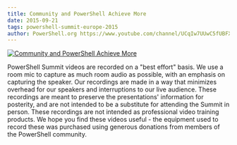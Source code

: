 ```yaml
---
title: Community and PowerShell Achieve More
date: 2015-09-21
tags: powershell-summit-europe-2015
author: PowerShell.org https://www.youtube.com/channel/UCqIw7UUwC5fUBFXYX68aMrQ
---
```


[![Community and PowerShell Achieve More](https://i3.ytimg.com/vi/vOqVasBQZdA/hqdefault.jpg "Community and PowerShell Achieve More")](https://www.youtube.com/watch?v=vOqVasBQZdA)

PowerShell Summit videos are recorded on a "best effort" basis. We use a room mic to capture as much room audio as possible, with an emphasis on capturing the speaker. Our recordings are made in a way that minimizes overhead for our speakers and interruptions to our live audience. These recordings are meant to preserve the presentations' information for posterity, and are not intended to be a substitute for attending the Summit in person. These recordings are not intended as professional video training products. We hope you find these videos useful - the equipment used to record these was purchased using generous donations from members of the PowerShell community.
